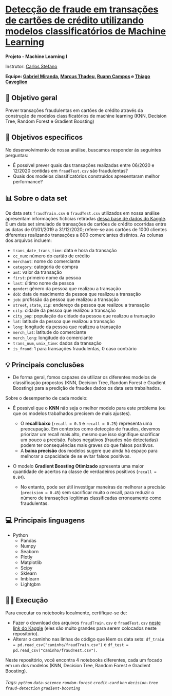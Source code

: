 # [Detecção de fraude em transações de cartões de crédito utilizando modelos classificatórios de Machine Learning](https://github.com/grmirand4/sc2023-deteccao-fraude-machine-learning)

**Projeto - Machine Learning I**

Instrutor: [Carlos Stefano](https://www.linkedin.com/in/carlos-stefano/)

**Equipe: [Gabriel Miranda](https://www.linkedin.com/in/grmiranda/), [Marcus Thadeu](https://www.linkedin.com/in/marcus-thadeu/), [Ruann Campos](https://www.linkedin.com/in/ruann-campos/) e [Thiago Caveglion](https://www.linkedin.com/in/thiago-caveglion/)**

## 🎯 Objetivo geral
Prever transações fraudulentas em cartões de crédito através da construção de modelos classificatórios de machine learning (KNN, Decision Tree, Random Forest e Gradient Boosting)

## 📝 Objetivos específicos
No desenvolvimento de nossa análise, buscamos responder às seguintes perguntas:
* É possível prever quais das transações realizadas entre 06/2020 e 12/2020 contidas em `fraudTest.csv` são fraudulentas?
* Quais dos modelos classificatórios construídos apresentaram melhor performance?

## 📊 Sobre o data set
Os data sets `fraudTrain.csv` e `fraudTest.csv` utilizados em nossa análise apresentam informações fictícias retiradas [dessa base de dados do Kaggle](https://www.kaggle.com/datasets/kartik2112/fraud-detection). É um data set simulado de transações de cartões de crédito ocorridas entre as datas de 01/01/2019 a 31/12/2020; refere-se aos cartões de 1000 clientes diferentes realizando transações a 800 comerciantes distintos. As colunas dos arquivos incluem:
* `trans_date_trans_time`: data e hora da transação
* `cc_num`: número do cartão de crédito
* `merchant`: nome do comerciante
* `category`: categoria de compra
* `amt`: valor da transação
* `first`: primeiro nome da pessoa
* `last`: último nome da pessoa
* `gender`: gênero da pessoa que realizou a transação
* `dob`: data de nascimento da pessoa que realizou a transação
* `job`: profissão da pessoa que realizou a transação
* `street`, `state`, `zip`: endereço da pessoa que realizou a transação
* `city`: cidade da pessoa que realizou a transação
* `city_pop`: população da cidade da pessoa que realizou a transação
* `lat`: latitude da pessoa que realizou a transação
* `long`: longitude da pessoa que realizou a transação
* `merch_lat`: latitude do comerciante
* `merch_long`: longitude do comerciante
* `trans_num`, `unix_time`: dados da transação
* `is_fraud`: 1 para transações fraudulentas, 0 caso contrário

## 💡 Principais conclusões
* De forma geral, fomos capazes de utilizar os diferentes modelos de classificação propostos (KNN, Decision Tree, Random Forest e Gradient Boosting) para a predição de fraudes dados os data sets trabalhados.
  
Sobre o desempenho de cada modelo:

* É possível que o **KNN** não seja o melhor modelo para este problema (ou que os modelos trabalhados precisem de mais ajustes).
  * O **recall baixo** (`recall = 0.3` e `recall = 0.25`) representa uma preocupação. Em contextos como detecção de fraudes, devemos priorizar um recall mais alto, mesmo que isso signifique sacrificar um pouco a precisão. Falsos negativos (fraudes não detectadas) podem ter consequências mais graves do que falsos positivos.
  * A **baixa precisão** dos modelos sugere que ainda há espaço para melhorar a capacidade de se evitar falsos positivos.
 
* O modelo **Gradient Boosting Otimizado** apresenta uma maior quantidade de acertos na classe de verdadeiros positivos (`recall = 0.84`).
	* No entanto, pode ser útil investigar maneiras de melhorar a precisão (`precision = 0.45`) sem sacrificar muito o recall, para reduzir o número de transações legítimas classificadas erroneamente como fraudulentas.

## 💻 Principais linguagens
- Python
  - Pandas
  - Numpy
  - Seaborn
  - Plotly
  - Matplotlib
  - Scipy
  - Sklearn
  - Imblearn
  - Lightgbm

## 👨‍💻 Execução
Para executar os notebooks localmente, certifique-se de:

* Fazer o download dos arquivos `fraudTrain.csv` e `fraudTest.csv` [neste link do Kaggle](https://www.kaggle.com/datasets/kartik2112/fraud-detection) (eles são muito grandes para serem colocados neste repositório).
* Alterar o caminho nas linhas de código que lêem os data sets: `df_train = pd.read_csv("caminho/fraudTrain.csv")` e `df_test = pd.read_csv("caminho/fraudTest.csv")`.

Neste repositório, você encontra 4 notebooks diferentes, cada um focado em um dos modelos (KNN, Decision Tree, Random Forest e Gradient Boosting).

###### Tags: `python` `data-science` `random-forest` `credit-card` `knn` `decision-tree` `fraud-detection` `gradient-boosting`
